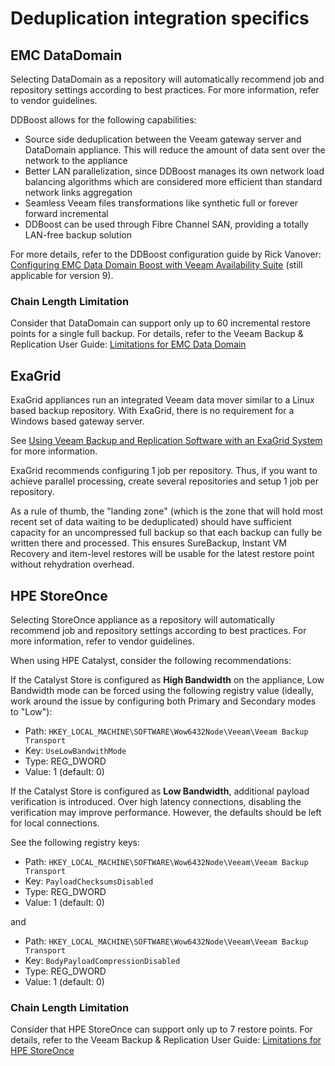 # Deduplication integration specifics

## EMC DataDomain

Selecting DataDomain as a repository will automatically recommend job and repository settings according to best practices. For more information, refer to vendor guidelines.

DDBoost allows for the following capabilities:

-   Source side deduplication between the Veeam gateway server and DataDomain appliance. This will reduce the amount of data sent over the network to the appliance
-   Better LAN parallelization, since DDBoost manages its own network load balancing algorithms which are considered more efficient than standard network links aggregation
-   Seamless Veeam files transformations like synthetic full or forever forward incremental
-   DDBoost can be used through Fibre Channel SAN, providing a totally LAN-free backup solution

For more details, refer to the DDBoost configuration guide by Rick Vanover:  [Configuring EMC Data Domain Boost with Veeam Availability Suite](https://www.veeam.com/wp-configuring-emc-data-domain-boost-with-veeam-availability-suite-v8.html) (still applicable for version 9).

### Chain Length Limitation

Consider that DataDomain can support only up to 60 incremental restore points for a single full backup. For details, refer to the Veeam Backup & Replication User Guide: [Limitations for EMC Data Domain](https://helpcenter.veeam.com/backup/vsphere/emc_limitations.html)

## ExaGrid

ExaGrid appliances run an integrated Veeam data mover similar to a Linux based backup repository. With ExaGrid, there is no requirement for a Windows based gateway server.

See [Using Veeam Backup and Replication Software with an ExaGrid System](http://go.veeam.com/rs/veeam/images/Best_Practices_and_Deployment_Veeam_and_ExaGrid.pdf) for more information.

ExaGrid recommends configuring 1 job per repository. Thus, if you want to achieve parallel processing, create several repositories and setup 1 job per repository.

As a rule of thumb, the "landing zone" (which is the zone that will hold most recent set of data waiting to be deduplicated) should have sufficient capacity for an uncompressed full backup so that each backup can fully be written there and processed. This ensures SureBackup, Instant VM Recovery and item-level restores will be usable for the latest restore point without rehydration overhead.

## HPE StoreOnce

Selecting StoreOnce appliance as a repository will automatically recommend job and repository settings according to best practices. For more information, refer to vendor guidelines.

When using HPE Catalyst, consider the following recommendations:

If the Catalyst Store is configured as **High Bandwidth** on the appliance, Low Bandwidth mode can be forced using the following registry value (ideally, work around the issue by configuring both Primary and Secondary modes to "Low"):

-   Path: `HKEY_LOCAL_MACHINE\SOFTWARE\Wow6432Node\Veeam\Veeam Backup Transport`
-   Key: `UseLowBandwithMode`
-   Type: REG_DWORD
-   Value: 1 (default: 0)

If the Catalyst Store is configured as **Low Bandwidth**, additional payload verification is introduced. Over high latency connections, disabling the verification may improve performance. However, the defaults should be left for local connections.

See the following registry keys:

-   Path: `HKEY_LOCAL_MACHINE\SOFTWARE\Wow6432Node\Veeam\Veeam Backup Transport`
-   Key: `PayloadChecksumsDisabled`
-   Type: REG_DWORD
-   Value: 1 (default: 0)

and

-   Path: `HKEY_LOCAL_MACHINE\SOFTWARE\Wow6432Node\Veeam\Veeam Backup Transport`
-   Key: `BodyPayloadCompressionDisabled`
-   Type: REG_DWORD
-   Value: 1 (default: 0)

### Chain Length Limitation
Consider that HPE StoreOnce can support only up to 7 restore points. For details, refer to the Veeam Backup & Replication User Guide: [Limitations for HPE StoreOnce](https://helpcenter.veeam.com/backup/vsphere/deduplicating_appliance_storeonce_limitations.html)
